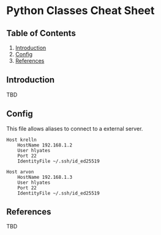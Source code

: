 # Python Classes Cheat Sheet

## Table of Contents
1. [Introduction](#introduction)
2. [Config](#main-class)
3. [References](#main-class)

## Introduction

TBD

## Config 

This file allows aliases to connect to a external server. 

```
Host krelln
    HostName 192.168.1.2
    User hlyates
    Port 22
    IdentityFile ~/.ssh/id_ed25519

Host arvon
    HostName 192.168.1.3
    User hlyates
    Port 22
    IdentityFile ~/.ssh/id_ed25519

```

## References
TBD